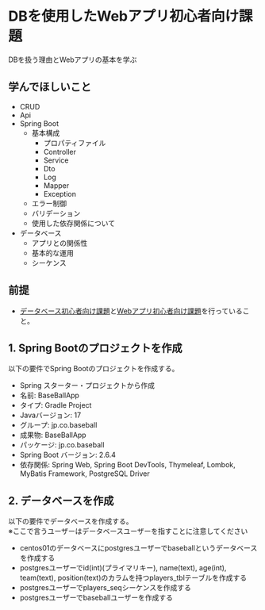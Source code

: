 # DBを使用したWebアプリ初心者向け課題
DBを扱う理由とWebアプリの基本を学ぶ

## 学んでほしいこと
 - CRUD
 - Api
 - Spring Boot
   - 基本構成
     - プロパティファイル
     - Controller
     - Service
     - Dto
     - Log
     - Mapper
     - Exception
   - エラー制御
   - バリデーション
   - 使用した依存関係について
 - データベース
   - アプリとの関係性
   - 基本的な運用
   - シーケンス

## 前提
 - [データベース初心者向け課題](db.md)と[Webアプリ初心者向け課題](web.md)を行っていること。

## 1. Spring Bootのプロジェクトを作成
以下の要件でSpring Bootのプロジェクトを作成する。
 - Spring スターター・プロジェクトから作成
 - 名前: BaseBallApp
 - タイプ: Gradle Project
 - Javaバージョン: 17
 - グループ: jp.co.baseball
 - 成果物: BaseBallApp
 - パッケージ: jp.co.baseball
 - Spring Boot バージョン: 2.6.4
 - 依存関係: Spring Web, Spring Boot DevTools, Thymeleaf, Lombok, MyBatis Framework, PostgreSQL Driver

## 2. データベースを作成
以下の要件でデータベースを作成する。  
※ここで言うユーザーはデータベースユーザーを指すことに注意してください
 - centos01のデータベースにpostgresユーザーでbaseballというデータベースを作成する
 - postgresユーザーでid(int)(プライマリキー), name(text), age(int), team(text), position(text)のカラムを持つplayers_tblテーブルを作成する
 - postgresユーザーでplayers_seqシーケンスを作成する
 - postgresユーザーでbaseballユーザーを作成する
